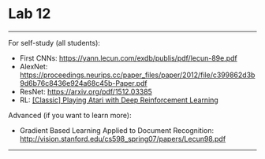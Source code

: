 # Lab 12

***
For self-study (all students): 
* First CNNs: https://yann.lecun.com/exdb/publis/pdf/lecun-89e.pdf
* AlexNet: https://proceedings.neurips.cc/paper_files/paper/2012/file/c399862d3b9d6b76c8436e924a68c45b-Paper.pdf
* ResNet: https://arxiv.org/pdf/1512.03385
* RL: [[Classic] Playing Atari with Deep Reinforcement Learning](https://www.youtube.com/watch?v=rFwQDDbYTm4)

Advanced (if you want to learn more):
* Gradient Based Learning Applied to Document Recognition: http://vision.stanford.edu/cs598_spring07/papers/Lecun98.pdf
***
